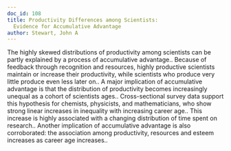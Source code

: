 ```yaml
---
doc_id: 108
title: Productivity Differences among Scientists:
  Evidence for Accumulative Advantage
author: Stewart, John A
---
```


The highly skewed distributions of productivity among scientists can be 
partly explained by a process of accumulative advantage.. Because of feedback
through recognition and resources, highly productive scientists maintain or
increase their productivity, while scientists who produce very little produce
even less later on.. A major implication of accumulative advantage is that the
distribution of productivity becomes increasingly unequal as a cohort of
scientists ages.. Cross-sectional survey data support this hypothesis for
chemists, physicists, and mathematicians, who show strong linear increases in
inequality with increasing career age.. This increase is highly associated with 
a changing distribution of time spent on research.. Another implication of 
accumulative advantage is also corroborated: the association among productivity,
resources and esteem increases as career age increases..